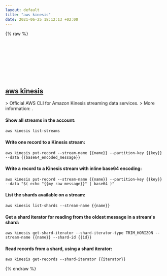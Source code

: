 ```yaml
---
layout: default
title: "aws kinesis"
date: 2021-06-25 18:12:13 +02:00
---
```

{% raw %}
<h2 id="aws-kinesis">
  <a href="/en/common/aws-kinesis.html">aws kinesis</a> <a href="#aws-kinesis"><svg class="icon">
    <use href="/assets/images/unicode_sprite.svg#link" />
  </svg></a>
</h2>
> Official AWS CLI for Amazon Kinesis streaming data services.
> More information: <https://docs.aws.amazon.com/cli/latest/reference/kinesis/index.html#cli-aws-kinesis>.

#### Show all streams in the account:
```shell
aws kinesis list-streams
```
#### Write one record to a Kinesis stream:
```shell
aws kinesis put-record --stream-name {{name}} --partition-key {{key}} --data {{base64_encoded_message}}
```
#### Write a record to a Kinesis stream with inline base64 encoding:
```shell
aws kinesis put-record --stream-name {{name}} --partition-key {{key}} --data "$( echo "{{my raw message}}" | base64 )"
```
#### List the shards available on a stream:
```shell
aws kinesis list-shards --stream-name {{name}}
```
#### Get a shard iterator for reading from the oldest message in a stream's shard:
```shell
aws kinesis get-shard-iterator --shard-iterator-type TRIM_HORIZON --stream-name {{name}} --shard-id {{id}}
```
#### Read records from a shard, using a shard iterator:
```shell
aws kinesis get-records --shard-iterator {{iterator}}
```
{% endraw %}